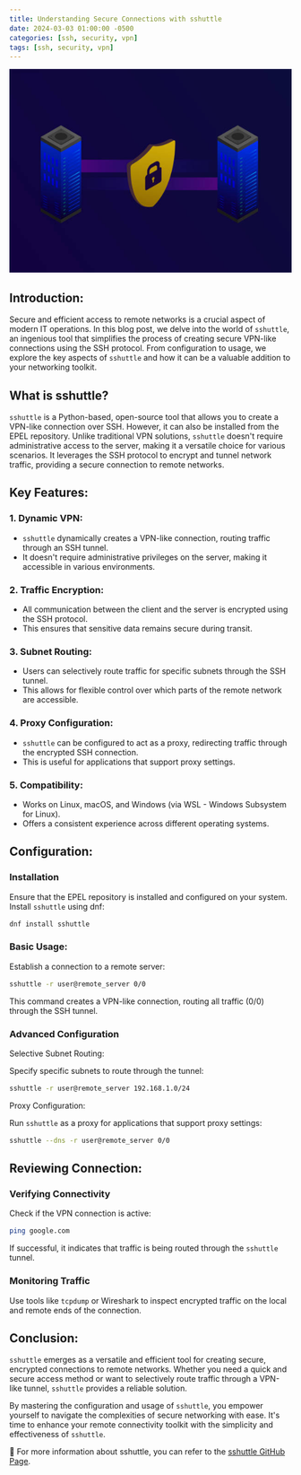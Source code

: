 ```yaml
---
title: Understanding Secure Connections with sshuttle
date: 2024-03-03 01:00:00 -0500
categories: [ssh, security, vpn]
tags: [ssh, security, vpn]
---
```


![Understanding Secure Connections with sshuttle](/assets/img/posts/2024/understanding_sshuttle/understanding_sshuttle.jpg)


## Introduction:

Secure and efficient access to remote networks is a crucial aspect of modern IT operations. In this blog post, we delve into the world of `sshuttle`, an ingenious tool that simplifies the process of creating secure VPN-like connections using the SSH protocol. From configuration to usage, we explore the key aspects of `sshuttle` and how it can be a valuable addition to your networking toolkit.

## What is sshuttle?

`sshuttle` is a Python-based, open-source tool that allows you to create a VPN-like connection over SSH. However, it can also be installed from the EPEL repository. Unlike traditional VPN solutions, `sshuttle` doesn't require administrative access to the server, making it a versatile choice for various scenarios. It leverages the SSH protocol to encrypt and tunnel network traffic, providing a secure connection to remote networks.

## Key Features:

### 1. **Dynamic VPN:**
   - `sshuttle` dynamically creates a VPN-like connection, routing traffic through an SSH tunnel.
   - It doesn't require administrative privileges on the server, making it accessible in various environments.

### 2. **Traffic Encryption:**
   - All communication between the client and the server is encrypted using the SSH protocol.
   - This ensures that sensitive data remains secure during transit.

### 3. **Subnet Routing:**
   - Users can selectively route traffic for specific subnets through the SSH tunnel.
   - This allows for flexible control over which parts of the remote network are accessible.

### 4. **Proxy Configuration:**
   - `sshuttle` can be configured to act as a proxy, redirecting traffic through the encrypted SSH connection.
   - This is useful for applications that support proxy settings.

### 5. **Compatibility:**
   - Works on Linux, macOS, and Windows (via WSL - Windows Subsystem for Linux).
   - Offers a consistent experience across different operating systems.

## Configuration:

### Installation

Ensure that the EPEL repository is installed and configured on your system. Install `sshuttle` using dnf:

```bash
dnf install sshuttle
```

### Basic Usage:

Establish a connection to a remote server:

```bash
sshuttle -r user@remote_server 0/0
```

This command creates a VPN-like connection, routing all traffic (0/0) through the SSH tunnel.

### Advanced Configuration

Selective Subnet Routing:

Specify specific subnets to route through the tunnel:

```bash
sshuttle -r user@remote_server 192.168.1.0/24
```

Proxy Configuration:

Run `sshuttle` as a proxy for applications that support proxy settings:

```bash
sshuttle --dns -r user@remote_server 0/0
```

## Reviewing Connection:

### Verifying Connectivity

Check if the VPN connection is active:

```bash
ping google.com
```

If successful, it indicates that traffic is being routed through the `sshuttle` tunnel.

### Monitoring Traffic

Use tools like `tcpdump` or Wireshark to inspect encrypted traffic on the local and remote ends of the connection.


## Conclusion:

`sshuttle` emerges as a versatile and efficient tool for creating secure, encrypted connections to remote networks. Whether you need a quick and secure access method or want to selectively route traffic through a VPN-like tunnel, `sshuttle` provides a reliable solution.

By mastering the configuration and usage of `sshuttle`, you empower yourself to navigate the complexities of secure networking with ease. It's time to enhance your remote connectivity toolkit with the simplicity and effectiveness of `sshuttle`.


📝 For more information about sshuttle, you can refer to the [sshuttle GitHub Page](https://github.com/sshuttle/sshuttle).
